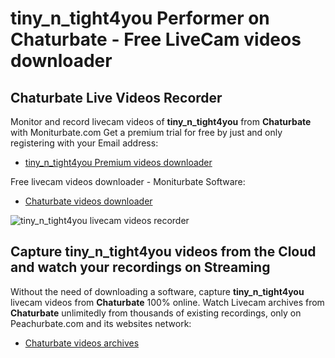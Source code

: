 # tiny_n_tight4you Performer on Chaturbate - Free LiveCam videos downloader

## Chaturbate Live Videos Recorder

Monitor and record livecam videos of **tiny_n_tight4you** from **Chaturbate** with Moniturbate.com
Get a premium trial for free by just and only registering with your Email address:
* [tiny_n_tight4you Premium videos downloader](https://moniturbate.com/request-demo-licence-key.html)

Free livecam videos downloader - Moniturbate Software:
* [Chaturbate videos downloader](https://moniturbate.com/moniturbate-download-software.html)

![tiny_n_tight4you livecam videos recorder](https://peachurnet.com/templates/moniturbate-software.png)


## Capture tiny_n_tight4you videos from the Cloud and watch your recordings on Streaming

Without the need of downloading a software, capture **tiny_n_tight4you** livecam videos from **Chaturbate** 100% online.
Watch Livecam archives from **Chaturbate** unlimitedly from thousands of existing recordings, only on Peachurbate.com and its websites network:
* [Chaturbate videos archives](https://peachurnet.com/)